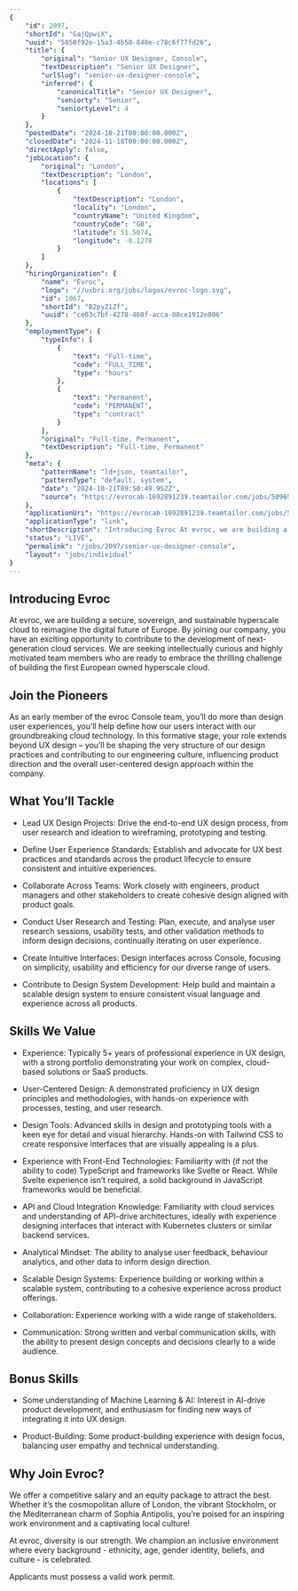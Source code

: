 ```yaml
---
{
	"id": 2097,
	"shortId": "GajQpwiX",
	"uuid": "5850f92e-15a3-4b50-848e-c78c6f77fd26",
	"title": {
		"original": "Senior UX Designer, Console",
		"textDescription": "Senior UX Designer",
		"urlSlug": "senior-ux-designer-console",
		"inferred": {
			"canonicalTitle": "Senior UX Designer",
			"seniorty": "Senior",
			"seniortyLevel": 4
		}
	},
	"postedDate": "2024-10-21T00:00:00.000Z",
	"closedDate": "2024-11-18T00:00:00.000Z",
	"directApply": false,
	"jobLocation": {
		"original": "London",
		"textDescription": "London",
		"locations": [
			{
				"textDescription": "London",
				"locality": "London",
				"countryName": "United Kingdom",
				"countryCode": "GB",
				"latitude": 51.5074,
				"longitude": -0.1278
			}
		]
	},
	"hiringOrganization": {
		"name": "Evroc",
		"logo": "//uxbri.org/jobs/logos/evroc-logo.svg",
		"id": 1067,
		"shortId": "B2pyZ1Zf",
		"uuid": "ce03c7bf-4278-460f-acca-08ce1912e806"
	},
	"employmentType": {
		"typeInfo": [
			{
				"text": "Full-time",
				"code": "FULL_TIME",
				"type": "hours"
			},
			{
				"text": "Permanent",
				"code": "PERMANENT",
				"type": "contract"
			}
		],
		"original": "Full-time, Permanent",
		"textDescription": "Full-time, Permanent"
	},
	"meta": {
		"patternName": "ld+json, teamtailor",
		"patternType": "default, system",
		"date": "2024-10-21T09:50:49.952Z",
		"source": "https://evrocab-1692891239.teamtailor.com/jobs/5096545-senior-ux-designer-console?ittk=RWMSZGR9Y9"
	},
	"applicationUri": "https://evrocab-1692891239.teamtailor.com/jobs/5096545-senior-ux-designer-console?ittk=RWMSZGR9Y9",
	"applicationType": "link",
	"shortDescription": "Introducing Evroc At evroc, we are building a secure, sovereign, and sustainable hyperscale cloud to reimagine the digital future of Europe. By joining our company, you have an exciting opportunity",
	"status": "LIVE",
	"permalink": "/jobs/2097/senior-ux-designer-console",
	"layout": "jobs/individual"
}
---
```

<h2>Introducing Evroc</h2><p>At evroc, we are building a secure, sovereign, and sustainable hyperscale cloud to reimagine the digital future of Europe. By joining our company, you have an exciting opportunity to contribute to the development of next-generation cloud services. We are seeking intellectually curious and highly motivated team members who are ready to embrace the thrilling challenge of building the first European owned hyperscale cloud.</p><h2>Join the Pioneers</h2><p>As an early member of the evroc Console team, you’ll do more than design user experiences, you’ll help define how our users interact with our groundbreaking cloud technology. In this formative stage, your role extends beyond UX design – you’ll be shaping the very structure of our design practices and contributing to our engineering culture, influencing product direction and the overall user-centered design approach within the company.</p><h2>What You’ll Tackle</h2><ul><li><p>Lead UX Design Projects: Drive the end-to-end UX design process, from user research and ideation to wireframing, prototyping and testing.</p></li><li><p>Define User Experience Standards: Establish and advocate for UX best practices and standards across the product lifecycle to ensure consistent and intuitive experiences.</p></li><li><p>Collaborate Across Teams: Work closely with engineers, product managers and other stakeholders to create cohesive design aligned with product goals.</p></li><li><p>Conduct User Research and Testing: Plan, execute, and analyse user research sessions, usability tests, and other validation methods to inform design decisions, continually iterating on user experience.</p></li><li><p>Create Intuitive Interfaces: Design interfaces across Console, focusing on simplicity, usability and efficiency for our diverse range of users.</p></li><li><p>Contribute to Design System Development: Help build and maintain a scalable design system to ensure consistent visual language and experience across all products.</p></li></ul><h2>Skills We Value</h2><ul><li><p>Experience: Typically 5+ years of professional experience in UX design, with a strong portfolio demonstrating your work on complex, cloud-based solutions or SaaS products.</p></li><li><p>User-Centered Design: A demonstrated proficiency in UX design principles and methodologies, with hands-on experience with processes, testing, and user research.</p></li><li><p>Design Tools: Advanced skills in design and prototyping tools with a keen eye for detail and visual hierarchy. Hands-on with Tailwind CSS to create responsive interfaces that are visually appealing is a plus.</p></li><li><p>Experience with Front-End Technologies: Familiarity with (if not the ability to code) TypeScript and frameworks like Svelte or React. While Svelte experience isn’t required, a solid background in JavaScript frameworks would be beneficial.</p></li><li><p>API and Cloud Integration Knowledge: Familiarity with cloud services and understanding of API-drive architectures, ideally with experience designing interfaces that interact with Kubernetes clusters or similar backend services.</p></li><li><p>Analytical Mindset: The ability to analyse user feedback, behaviour analytics, and other data to inform design direction.</p></li><li><p>Scalable Design Systems: Experience building or working within a scalable system, contributing to a cohesive experience across product offerings.</p></li><li><p>Collaboration: Experience working with a wide range of stakeholders.</p></li><li><p>Communication: Strong written and verbal communication skills, with the ability to present design concepts and decisions clearly to a wide audience.</p></li></ul><h2>Bonus Skills</h2><ul><li><p>Some understanding of Machine Learning &amp; AI: Interest in AI-drive product development, and enthusiasm for finding new ways of integrating it into UX design.</p></li><li><p>Product-Building: Some product-building experience with design focus, balancing user empathy and technical understanding.</p></li></ul><h2>Why Join Evroc?</h2><p>We offer a competitive salary and an equity package to attract the best. Whether it’s the cosmopolitan allure of London, the vibrant Stockholm, or the Mediterranean charm of Sophia Antipolis, you’re poised for an inspiring work environment and a captivating local culture!</p><p>At evroc, diversity is our strength. We champion an inclusive environment where every background - ethnicity, age, gender identity, beliefs, and culture - is celebrated.</p><p>Applicants must possess a valid work permit.</p>
